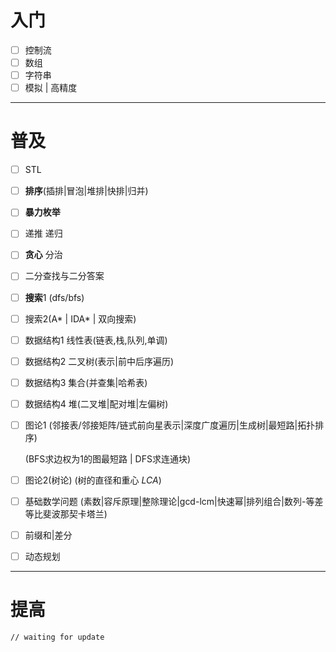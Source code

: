 # 入门

- [ ] 控制流   
- [ ] 数组   
- [ ] 字符串	  
- [ ] 模拟 | 高精度  

---

# 普及
- [ ] STL

- [ ] **排序**(插排|冒泡|堆排|快排|归并)	

- [ ] **暴力枚举**	

- [ ] 递推 递归	

- [ ] **贪心** 分治  

- [ ] 二分查找与二分答案	

- [ ] **搜索**1 (dfs/bfs)	

- [ ] 搜索2(A* | IDA* | 双向搜索)

- [ ] 数据结构1 线性表(链表,栈,队列,单调)	

- [ ] 数据结构2 二叉树(表示|前中后序遍历)

- [ ] 数据结构3 集合(并查集|哈希表)

- [ ] 数据结构4 堆(二叉堆|配对堆|左偏树)

- [ ] 图论1
  (邻接表/邻接矩阵/链式前向星表示|深度广度遍历|生成树|最短路|拓扑排序)

  (BFS求边权为1的图最短路 | DFS求连通块)

- [ ] 图论2(树论)
  (树的直径和重心 *LCA*)

- [ ] 基础数学问题
  (素数|容斥原理|整除理论|gcd-lcm|快速幂|排列组合|数列-等差等比斐波那契卡塔兰)

- [ ] 前缀和|差分

- [ ] 动态规划

---

# 提高

    // waiting for update

